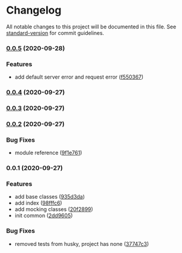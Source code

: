 # Changelog

All notable changes to this project will be documented in this file. See [standard-version](https://github.com/conventional-changelog/standard-version) for commit guidelines.

### [0.0.5](https://github.com/nsourcery/common/compare/v0.0.4...v0.0.5) (2020-09-28)


### Features

* add default server error and request error ([f550367](https://github.com/nsourcery/common/commit/f5503673c79fb365055c268936bf575ddea78df4))

### [0.0.4](https://github.com/nsourcery/common/compare/v0.0.3...v0.0.4) (2020-09-27)

### [0.0.3](https://github.com/nsourcery/common/compare/v0.0.2...v0.0.3) (2020-09-27)

### [0.0.2](https://github.com/nsourcery/common/compare/v0.0.1...v0.0.2) (2020-09-27)


### Bug Fixes

* module reference ([9f1e761](https://github.com/nsourcery/common/commit/9f1e76119efc3fca1fa1d47e929fb76131d34385))

### 0.0.1 (2020-09-27)


### Features

* add base classes ([935d3da](https://github.com/nsourcery/common/commit/935d3da57170caf0c215fb626678e86d56fab7c6))
* add index ([98fffc6](https://github.com/nsourcery/common/commit/98fffc6eaf7d77d63ca73e1fad714bb130f6e631))
* add mocking classes ([20f2899](https://github.com/nsourcery/common/commit/20f2899081422a71734eca712ce28311a9ed68fb))
* init common ([2dd9605](https://github.com/nsourcery/common/commit/2dd9605d3e83c6bd9cdffa78c12804b9e6da07a9))


### Bug Fixes

* removed tests from husky, project has none ([37747c3](https://github.com/nsourcery/common/commit/37747c38633f6c265e458b3bdef7bf0ee2866d29))
